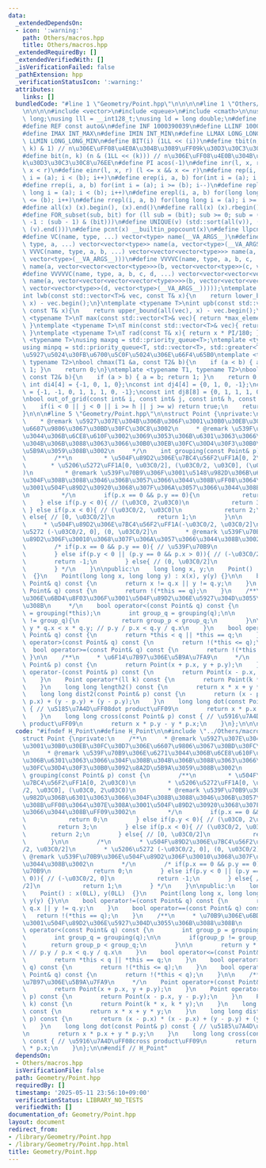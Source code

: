 ```yaml
---
data:
  _extendedDependsOn:
  - icon: ':warning:'
    path: Others/macros.hpp
    title: Others/macros.hpp
  _extendedRequiredBy: []
  _extendedVerifiedWith: []
  _isVerificationFailed: false
  _pathExtension: hpp
  _verificationStatusIcon: ':warning:'
  attributes:
    links: []
  bundledCode: "#line 1 \"Geometry/Point.hpp\"\n\n\n\n#line 1 \"Others/macros.hpp\"\
    \n\n\n\n#include <vector>\n#include <queue>\n#include <cmath>\n\nusing ll = long\
    \ long;\nusing lll = __int128_t;\nusing ld = long double;\n#define newl '\\n'\n\
    #define REF const auto&\n#define INF 1000390039\n#define LLINF 1000000039000000039\n\
    #define IMAX INT_MAX\n#define IMIN INT_MIN\n#define LLMAX LONG_LONG_MAX\n#define\
    \ LLMIN LONG_LONG_MIN\n#define BIT(i) (1LL << (i))\n#define tbit(n, k) ((n >>\
    \ k) & 1) // n\u306E\uFF08\u4E0A\u304B\u3089\uFF09k\u30D3\u30C3\u30C8\u76EE\n\
    #define bit(n, k) (n & (1LL << (k))) // n\u306E\uFF08\u4E0B\u304B\u3089\uFF09\
    k\u30D3\u30C3\u30C8\u76EE\n#define PI acos(-1)\n#define inr(l, x, r) (l <= x &&\
    \ x < r)\n#define einr(l, x, r) (l <= x && x <= r)\n#define rep(i, a, b) for(int\
    \ i = (a); i < (b); i++)\n#define erep(i, a, b) for(int i = (a); i <= (b); i++)\n\
    #define rrep(i, a, b) for(int i = (a); i >= (b); i--)\n#define repl(i, a, b) for(long\
    \ long i = (a); i < (b); i++)\n#define erepl(i, a, b) for(long long i = (a); i\
    \ <= (b); i++)\n#define rrepl(i, a, b) for(long long i = (a); i >= (b); i--)\n\
    #define all(x) (x).begin(), (x).end()\n#define rall(x) (x).rbegin(), (x).rend()\n\
    #define FOR_subset(sub, bit) for (ll sub = (bit); sub >= 0; sub = (sub == 0 ?\
    \ -1 : (sub - 1) & (bit)))\n#define UNIQUE(v) (std::sort(all(v)), (v).erase(std::unique(all(v)),\
    \ (v).end()))\n#define pcnt(x) __builtin_popcount(x)\n#define llpcnt(x) __builtin_popcountll(x)\n\
    #define VC(name, type, ...) vector<type> name(__VA_ARGS__)\n#define VVC(name,\
    \ type, a, ...) vector<vector<type>> name(a, vector<type>(__VA_ARGS__))\n#define\
    \ VVVC(name, type, a, b, ...) vector<vector<vector<type>>> name(a, vector<vector<type>>(b,\
    \ vector<type>(__VA_ARGS__)))\n#define VVVVC(name, type, a, b, c, ...) vector<vector<vector<vector<type>>>>\
    \ name(a, vector<vector<vector<type>>>(b, vector<vector<type>>(c, vector<type>(__VA_ARGS__))))\n\
    #define VVVVVC(name, type, a, b, c, d, ...) vector<vector<vector<vector<vector<type>>>>>\
    \ name(a, vector<vector<vector<vector<type>>>>(b, vector<vector<vector<type>>>(c,\
    \ vector<vector<type>>(d, vector<type>(__VA_ARGS__)))));\ntemplate <typename T>\n\
    int lwb(const std::vector<T>& vec, const T& x){\n    return lower_bound(all(vec),\
    \ x) - vec.begin();\n}\ntemplate <typename T>\nint upb(const std::vector<T>& vec,\
    \ const T& x){\n    return upper_bound(all(vec), x) - vec.begin();\n}\ntemplate\
    \ <typename T>\nT max(const std::vector<T>& vec){ return *max_element(all(vec));\
    \ }\ntemplate <typename T>\nT min(const std::vector<T>& vec){ return *min_element(all(vec));\
    \ }\ntemplate <typename T>\nT rad(const T& x){ return x * PI/180; }\ntemplate\
    \ <typename T>\nusing maxpq = std::priority_queue<T>;\ntemplate <typename T>\n\
    using minpq = std::priority_queue<T, std::vector<T>, std::greater<T>>;\n// \u6700\
    \u5927\u5024\u30FB\u6700\u5C0F\u5024\u306E\u66F4\u65B0\ntemplate <typename T1,\
    \ typename T2>\nbool chmax(T1 &a, const T2& b){\n    if (a < b) { a = b; return\
    \ 1; }\n    return 0;\n}\ntemplate <typename T1, typename T2>\nbool chmin(T1 &a,\
    \ const T2& b){\n    if (a > b) { a = b; return 1; }\n    return 0;\n}\n\nconst\
    \ int di4[4] = {-1, 0, 1, 0};\nconst int dj4[4] = {0, 1, 0, -1};\nconst int di8[8]\
    \ = {-1, -1, 0, 1, 1, 1, 0, -1};\nconst int dj8[8] = {0, 1, 1, 1, 0, -1, -1, -1};\n\
    \nbool out_of_grid(const int& i, const int& j, const int& h, const int& w){\n\
    \    if(i < 0 || j < 0 || i >= h || j >= w) return true;\n    return false;\n\
    }\n\n\n#line 5 \"Geometry/Point.hpp\"\n\nstruct Point {\nprivate:\n    /**\n \
    \    * @remark \u5927\u307E\u304B\u306B\u306F\u3001\u30B0\u30EB\u30FC\u30D7\u306E\
    \u6607\u9806\u3067\u30BD\u30FC\u30C8\u3002\n     * @remark \u539F\u70B9\u306E\u6271\
    \u3044\u306B\u6CE8\u610F\u3002\u3069\u3053\u306B\u6301\u3063\u3066\u304F\u308B\
    \u304B\u306B\u3088\u3063\u3066\u30B0\u30EB\u30FC\u30D4\u30F3\u30B0\u3092\u8A2D\
    \u5B9A\u3059\u308B\u3002\n     */\n    int grouping(const Point& p) const {\n\
    \        /**\n         * \u504F\u89D2\u306E\u7BC4\u56F2\uFF1A[0, 2\u03C0)\n  \
    \       * \u5206\u5272\uFF1A[0, \u03C0/2], (\u03C0/2, \u03C0], (\u03C0, 2\u03C0\
    )\n         * @remark \u539F\u70B9\u306F\u3001\u5148\u982D\u306B\u6301\u3063\u3066\
    \u304F\u308B\u3088\u3046\u306B\u3057\u3066\u3044\u308B\uFF08\u3064\u307E\u308A\
    \u3001\u504F\u89D2\u30920\u3068\u307F\u306A\u3057\u3066\u3044\u308B\uFF09\u3002\
    \n         */\n        if(p.x == 0 && p.y == 0){\n            return 0;\n    \
    \    } else if(p.y < 0){ // (\u03C0, 2\u03C0)\n            return 3;\n       \
    \ } else if(p.x < 0){ // (\u03C0/2, \u03C0]\n            return 2;\n        }\
    \ else{ // [0, \u03C0/2]\n            return 1;\n        }\n\n        /*\n   \
    \     * \u504F\u89D2\u306E\u7BC4\u56F2\uFF1A(-\u03C0/2, \u03C0/2]\n        * \u5206\
    \u5272 (-\u03C0/2, 0], (0, \u03C0/2]\n        * @remark \u539F\u70B9\u306E\u504F\
    \u89D2\u306F\u30010\u3068\u307F\u306A\u3057\u3066\u3044\u308B\u3002\n        */\n\
    \        /* if(p.x == 0 && p.y == 0){ // \u539F\u70B9\n            return 0;\n\
    \        } else if(p.y < 0 || (p.y == 0 && p.x > 0)){ // (-\u03C0/2, 0]\n    \
    \        return -1;\n        } else{ // (0, \u03C0/2]\n            return 1;\n\
    \        } */\n    }\n\npublic:\n    long long x, y;\n    Point() : x(0LL), y(0LL)\
    \  {}\n    Point(long long x, long long y) : x(x), y(y) {}\n\n    bool operator!=(const\
    \ Point& q) const {\n        return x != q.x || y != q.y;\n    }\n    bool operator==(const\
    \ Point& q) const {\n        return !(*this == q);\n    }\n    /**\n     * \u70B9\
    \u306E\u6BD4\u8F03\u306F\u3001\u504F\u89D2\u306E\u5927\u304D\u3055\u306B\u3088\
    \u308B\n     */\n    bool operator<(const Point& q) const {\n        int group_p\
    \ = grouping(*this);\n        int group_q = grouping(q);\n\n        if(group_p\
    \ != group_q){\n            return group_p < group_q;\n        }\n\n        return\
    \ y * q.x < x * q.y; // p.y / p.x < q.y / q.x\n    }\n    bool operator<=(const\
    \ Point& q) const {\n        return *this < q || *this == q;\n    }\n    bool\
    \ operator>(const Point& q) const {\n        return !(*this <= q);\n    }\n  \
    \  bool operator>=(const Point& q) const {\n        return !(*this < q);\n   \
    \ }\n\n    /**\n     * \u6F14\u7B97\u306E\u5B9A\u7FA9\n     */\n    Point operator+(const\
    \ Point& p) const {\n        return Point(x + p.x, y + p.y);\n    }\n    Point\
    \ operator-(const Point& p) const {\n        return Point(x - p.x, y - p.y);\n\
    \    }\n    Point operator*(ll k) const {\n        return Point(k * x, k * y);\n\
    \    }\n    long long length2() const {\n        return x * x + y * y;\n    }\n\
    \    long long dist2(const Point& p) const {\n        return (x - p.x) * (x -\
    \ p.x) + (y - p.y) + (y - p.y);\n    }\n    long long dot(const Point& p) const\
    \ { // \u5185\u7A4D\uFF08dot product\uFF09\n        return x * p.x + y * p.y;\n\
    \    }\n    long long cross(const Point& p) const { // \u5916\u7A4D\uFF08cross\
    \ product\uFF09\n        return x * p.y - y * p.x;\n    }\n};\n\n\n"
  code: "#ifndef H_Point\n#define H_Point\n\n#include \"../Others/macros.hpp\"\n\n\
    struct Point {\nprivate:\n    /**\n     * @remark \u5927\u307E\u304B\u306B\u306F\
    \u3001\u30B0\u30EB\u30FC\u30D7\u306E\u6607\u9806\u3067\u30BD\u30FC\u30C8\u3002\
    \n     * @remark \u539F\u70B9\u306E\u6271\u3044\u306B\u6CE8\u610F\u3002\u3069\u3053\
    \u306B\u6301\u3063\u3066\u304F\u308B\u304B\u306B\u3088\u3063\u3066\u30B0\u30EB\
    \u30FC\u30D4\u30F3\u30B0\u3092\u8A2D\u5B9A\u3059\u308B\u3002\n     */\n    int\
    \ grouping(const Point& p) const {\n        /**\n         * \u504F\u89D2\u306E\
    \u7BC4\u56F2\uFF1A[0, 2\u03C0)\n         * \u5206\u5272\uFF1A[0, \u03C0/2], (\u03C0\
    /2, \u03C0], (\u03C0, 2\u03C0)\n         * @remark \u539F\u70B9\u306F\u3001\u5148\
    \u982D\u306B\u6301\u3063\u3066\u304F\u308B\u3088\u3046\u306B\u3057\u3066\u3044\
    \u308B\uFF08\u3064\u307E\u308A\u3001\u504F\u89D2\u30920\u3068\u307F\u306A\u3057\
    \u3066\u3044\u308B\uFF09\u3002\n         */\n        if(p.x == 0 && p.y == 0){\n\
    \            return 0;\n        } else if(p.y < 0){ // (\u03C0, 2\u03C0)\n   \
    \         return 3;\n        } else if(p.x < 0){ // (\u03C0/2, \u03C0]\n     \
    \       return 2;\n        } else{ // [0, \u03C0/2]\n            return 1;\n \
    \       }\n\n        /*\n        * \u504F\u89D2\u306E\u7BC4\u56F2\uFF1A(-\u03C0\
    /2, \u03C0/2]\n        * \u5206\u5272 (-\u03C0/2, 0], (0, \u03C0/2]\n        *\
    \ @remark \u539F\u70B9\u306E\u504F\u89D2\u306F\u30010\u3068\u307F\u306A\u3057\u3066\
    \u3044\u308B\u3002\n        */\n        /* if(p.x == 0 && p.y == 0){ // \u539F\
    \u70B9\n            return 0;\n        } else if(p.y < 0 || (p.y == 0 && p.x >\
    \ 0)){ // (-\u03C0/2, 0]\n            return -1;\n        } else{ // (0, \u03C0\
    /2]\n            return 1;\n        } */\n    }\n\npublic:\n    long long x, y;\n\
    \    Point() : x(0LL), y(0LL)  {}\n    Point(long long x, long long y) : x(x),\
    \ y(y) {}\n\n    bool operator!=(const Point& q) const {\n        return x !=\
    \ q.x || y != q.y;\n    }\n    bool operator==(const Point& q) const {\n     \
    \   return !(*this == q);\n    }\n    /**\n     * \u70B9\u306E\u6BD4\u8F03\u306F\
    \u3001\u504F\u89D2\u306E\u5927\u304D\u3055\u306B\u3088\u308B\n     */\n    bool\
    \ operator<(const Point& q) const {\n        int group_p = grouping(*this);\n\
    \        int group_q = grouping(q);\n\n        if(group_p != group_q){\n     \
    \       return group_p < group_q;\n        }\n\n        return y * q.x < x * q.y;\
    \ // p.y / p.x < q.y / q.x\n    }\n    bool operator<=(const Point& q) const {\n\
    \        return *this < q || *this == q;\n    }\n    bool operator>(const Point&\
    \ q) const {\n        return !(*this <= q);\n    }\n    bool operator>=(const\
    \ Point& q) const {\n        return !(*this < q);\n    }\n\n    /**\n     * \u6F14\
    \u7B97\u306E\u5B9A\u7FA9\n     */\n    Point operator+(const Point& p) const {\n\
    \        return Point(x + p.x, y + p.y);\n    }\n    Point operator-(const Point&\
    \ p) const {\n        return Point(x - p.x, y - p.y);\n    }\n    Point operator*(ll\
    \ k) const {\n        return Point(k * x, k * y);\n    }\n    long long length2()\
    \ const {\n        return x * x + y * y;\n    }\n    long long dist2(const Point&\
    \ p) const {\n        return (x - p.x) * (x - p.x) + (y - p.y) + (y - p.y);\n\
    \    }\n    long long dot(const Point& p) const { // \u5185\u7A4D\uFF08dot product\uFF09\
    \n        return x * p.x + y * p.y;\n    }\n    long long cross(const Point& p)\
    \ const { // \u5916\u7A4D\uFF08cross product\uFF09\n        return x * p.y - y\
    \ * p.x;\n    }\n};\n\n#endif // H_Point"
  dependsOn:
  - Others/macros.hpp
  isVerificationFile: false
  path: Geometry/Point.hpp
  requiredBy: []
  timestamp: '2025-05-11 23:56:10+09:00'
  verificationStatus: LIBRARY_NO_TESTS
  verifiedWith: []
documentation_of: Geometry/Point.hpp
layout: document
redirect_from:
- /library/Geometry/Point.hpp
- /library/Geometry/Point.hpp.html
title: Geometry/Point.hpp
---
```

